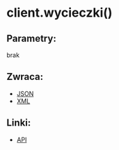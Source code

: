 # client.wycieczki()

## Parametry:
brak

## Zwraca:
- [JSON](json/wycieczki.json)
- [XML](xml/wycieczki.xml)

## Linki:
- [API](https://iuczniowie.pe.szczecin.pl/mod_panelRodzica/wwE/WS_wwE.asmx/pobierzWycieczkiUcznia)